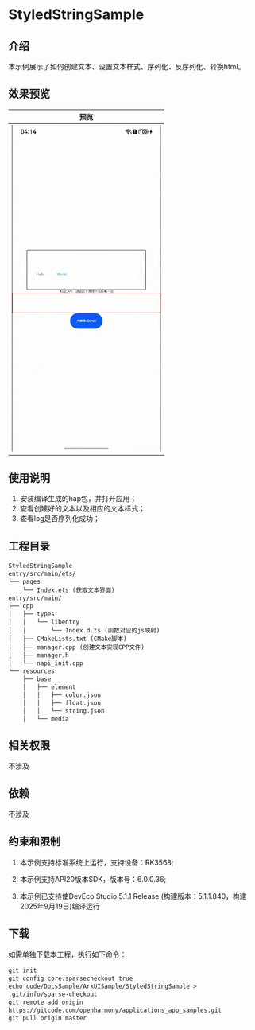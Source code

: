 # StyledStringSample

## 介绍

本示例展示了如何创建文本、设置文本样式、序列化、反序列化、转换html。

## 效果预览

| 预览                                                        |
|-----------------------------------------------------------|
| <img src="./screenshots/styledString.jpeg" width="300" /> |

## 使用说明
1. 安装编译生成的hap包，并打开应用；
2. 查看创建好的文本以及相应的文本样式；
3. 查看log是否序列化成功；


## 工程目录

```
StyledStringSample
entry/src/main/ets/
└── pages
    └── Index.ets (获取文本界面)
entry/src/main/
├── cpp
│   ├── types
│   │   └── libentry
│   │       └── Index.d.ts (函数对应的js映射)
│   ├── CMakeLists.txt (CMake脚本)
|   ├── manager.cpp (创建文本实现CPP文件)
|   ├── manager.h
│   └── napi_init.cpp
└── resources
    ├── base
    │   ├── element
    │   │   ├── color.json
    │   │   ├── float.json
    │   │   └── string.json
    │   └── media
```

## 相关权限

不涉及

## 依赖

不涉及

## 约束和限制

1. 本示例支持标准系统上运行，支持设备：RK3568;

2. 本示例支持API20版本SDK，版本号：6.0.0.36;

3. 本示例已支持使DevEco Studio 5.1.1 Release (构建版本：5.1.1.840，构建 2025年9月19日)编译运行

## 下载

如需单独下载本工程，执行如下命令：

```
git init
git config core.sparsecheckout true
echo code/DocsSample/ArkUISample/StyledStringSample > .git/info/sparse-checkout
git remote add origin https://gitcode.com/openharmony/applications_app_samples.git
git pull origin master
```